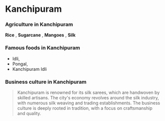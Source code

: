 # Kanchipuram 

    
 ### Agriculture in Kanchipuram
    
    
  **Rice** , **Sugarcane** , **Mangoes** , **Silk** 
    
    
 ### Famous foods in Kanchipuram
    
 
 - Idli,
 - Pongal,
 - Kanchipuram Idli
    
    
 ### Business culture in Kanchipuram
    
 > Kanchipuram is renowned for its silk sarees, which are handwoven by skilled artisans. The city's economy revolves around the silk industry, with numerous silk weaving and trading establishments. The business culture is deeply rooted in tradition, with a focus on craftsmanship and quality.
    